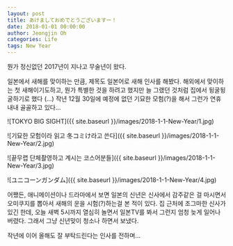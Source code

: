 ```yaml
---
layout: post
title: あけましておめでとうございますー！
date: 2018-01-01 00:00:00
author: Jeongjin Oh
categories: Life
tags: New Year
---
```


뭔가 정신없던 2017년이 지나고 무술년이 왔다.

일본에서 새해를 맞이하는 만큼, 제목도 일본어로 새해 인사를 해봤다.
해외에서 맞이하는 첫 새해이기도하고, 뭔가 특별한 것을 하려고 했지만 늘 그랬던 것처럼 집에서 뒹굴뒹굴하기로 했다 (...)
작년 12월 30일에 예정에 없던 기묘한 모험(?)을 해서 그런가 연휴내내 골골하고 있다...

![TOKYO BIG SIGHT]({{ site.baseurl }}/images/2018-1-1-New-Year/1.jpg)

![기묘한 모험이라 읽고 冬コミけ라고 쓴다]({{ site.baseurl }}/images/2018-1-1-New-Year/2.jpg)

![끝무렵 단체촬영하고 계시는 코스어분들]({{ site.baseurl }}/images/2018-1-1-New-Year/3.jpg)

![ユニコーンガンダム]({{ site.baseurl }}/images/2018-1-1-New-Year/4.jpg)

어쨌든, 애니메이션이나 드라마에서 보면 일본의 신년은 신사에서 감주같은 걸 마시면서 오미쿠지를 뽑아서 새해의 운을 시험(?)하는걸 본 적이 있다. 집 근처에 조그마한 신사가 있긴 한데, 오늘 새벽 5시까지 열심히 놀면서 일본TV를 봐서 그런지 엄청 늦게 일어나 버렸다. 그래서 그냥 신년맞이 청소나 하면서 보냈다.

작년에 이어 올해도 잘 부탁드린다는 인사를 전하며...